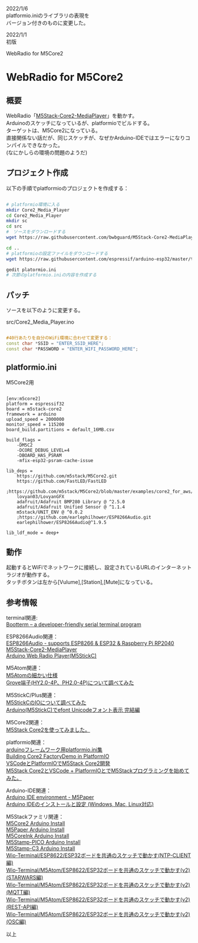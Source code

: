 
2022/1/6  
platformio.iniのライブラリの表現を  
バージョン付きのものに変更した。  

2022/1/1  
初版

WebRadio for M5Core2  
# WebRadio for M5Core2     

## 概要
WebRadio「[M5Stack-Core2-MediaPlayer](https://github.com/bwbguard/M5Stack-Core2-MediaPlayer)」を動かす。  
Arduinoのスケッチになっているが、platformioでビルドする。  
ターゲットは、M5Core2になっている。  
直接関係ない話だが、同じスケッチが、なぜかArduino-IDEではエラーになりコンパイルできなかった。   
(なにかしらの環境の問題のようだ)  

## プロジェクト作成
以下の手順でplatformioのプロジェクトを作成する：

```bash

# platformio環境に入る
mkdir Core2_Media_Player
cd Core2_Media_Player
mkdir sc
cd src
#　ソースをダウンロードする
wget https://raw.githubusercontent.com/bwbguard/M5Stack-Core2-MediaPlayer/main/Core2_Media_Player.ino

cd ..
# platformioの設定ファイルをダウンロードする
wget https://raw.githubusercontent.com/espressif/arduino-esp32/master/tools/partitions/default_16MB.csv

gedit platormio.ini
# 次節のplatformio.iniの内容を作成する

```

## パッチ
ソースを以下のように変更する。

src/Core2_Media_Player.ino
```c++

#40行あたりを自分のWiFi環境に合わせて変更する：
const char *SSID = "ENTER_SSID_HERE";
const char *PASSWORD = "ENTER_WIFI_PASSWORD_HERE";
```

## platformio.ini
M5Core2用
```

[env:m5core2]
platform = espressif32
board = m5stack-core2
framework = arduino
upload_speed = 2000000
monitor_speed = 115200
board_build.partitions = default_16MB.csv

build_flags = 
    -DM5C2
    -DCORE_DEBUG_LEVEL=4
    -DBOARD_HAS_PSRAM
    -mfix-esp32-psram-cache-issue

lib_deps =
    https://github.com/m5stack/M5Core2.git
    https://github.com/FastLED/FastLED
    ;https://github.com/m5stack/M5Core2/blob/master/examples/core2_for_aws/ArduinoECCX08.zip
    lovyan03/LovyanGFX
    adafruit/Adafruit BMP280 Library @ ^2.5.0
    adafruit/Adafruit Unified Sensor @ ^1.1.4    
    m5stack/UNIT_ENV @ ^0.0.2 
    ;https://github.com/earlephilhower/ESP8266Audio.git
    earlephilhower/ESP8266Audio@^1.9.5

lib_ldf_mode = deep+

```

## 動作
起動するとWiFiでネットワークに接続し、設定されているURLのインターネットラジオが動作する。  
タッチボタンは左から[Vulume],[Station],[Mute]になっている。  

## 参考情報
terminal関連:  
[Bootterm – a developer-friendly serial terminal program](https://www.cnx-software.com/2020/12/14/bootterm-a-developer-friendly-serial-terminal-program/)  

ESP8266Audio関連：  
[ESP8266Audio - supports ESP8266 & ESP32 & Raspberry Pi RP2040](https://github.com/earlephilhower/ESP8266Audio)  
[M5Stack-Core2-MediaPlayer](https://github.com/bwbguard/M5Stack-Core2-MediaPlayer)  
[Arduino Web Radio Player(M5StickC)](https://www.hackster.io/tommyho/arduino-web-radio-player-c4cb23)  

M5Atom関連：    
[M5Atomの細かい仕様](https://raspberrypi.mongonta.com/spec-of-m5atom-matrix-lite/)   
[Grove端子(HY2.0-4P、PH2.0-4P)について調べてみた](https://lang-ship.com/blog/work/grove-hy20-4p/)  

M5StickC/Plus関連：  
[M5StickCのIOについて調べてみた](https://lang-ship.com/blog/work/m5stickc-io/)  
[Arduino(M5StickC)でefont Unicodeフォント表示 完結編](https://lang-ship.com/blog/work/arduino-m5stickc-efont-unicode/)  

M5Core2関連：  
[M5Stack Core2を使ってみました。](https://raspberrypi.mongonta.com/m5stack-core2-review/)  

platformio関連：  
[arduinoフレームワーク用platformio.ini集](https://beta-notes.way-nifty.com/blog/2021/02/post-2b331d.html)  
[Building Core2 FactoryDemo in PlatformIO](https://community.m5stack.com/topic/2697/building-core2-factorydemo-in-platformio)  
[VSCodeとPlatformIOでM5Stack Core2開発](https://qiita.com/desertfox_i/items/a6ff7deaa0a0b3802bcd)  
[M5Stack Core2とVSCode + PlatformIOとでM5Stackプログラミングを始めてみた。](https://ak1211.com/7701/)  

Arduino-IDE関連：  
[Arduino IDE environment - M5Paper](https://docs.m5stack.com/en/quick_start/m5paper/arduino)  
[Arduino IDEのインストールと設定 (Windows, Mac, Linux対応)](https://www.indoorcorgielec.com/resources/arduinoide%E8%A8%AD%E5%AE%9A/arduino-ide%E3%81%AE%E3%82%A4%E3%83%B3%E3%82%B9%E3%83%88%E3%83%BC%E3%83%AB%E3%81%A8%E8%A8%AD%E5%AE%9A/)  

M5Stackファミリ関連：   
[M5Core2 Arduino Install](https://beta-notes.way-nifty.com/blog/2021/12/post-adcff4.html)  
[M5Paper Arduino Install](https://beta-notes.way-nifty.com/blog/2021/12/post-273e9a.html)    
[M5CoreInk Arduino Install](https://beta-notes.way-nifty.com/blog/2021/12/post-2fe738.html)  
[M5Stamp-PICO Arduino Install](https://beta-notes.way-nifty.com/blog/2021/12/post-116fc0.html)    
[M5Stamp-C3 Arduino Install](https://beta-notes.way-nifty.com/blog/2021/12/post-9db4dc.html)  
[Wio-Terminal/ESP8622/ESP32ボードを共通のスケッチで動かす(NTP-CLIENT編)](https://beta-notes.way-nifty.com/blog/2020/08/post-3484c0.html)  
[Wio-Terminal/M5Atom/ESP8622/ESP32ボードを共通のスケッチで動かす(v2)(STARWARS編)](https://beta-notes.way-nifty.com/blog/2020/12/post-9f7237.html)  
[Wio-Terminal/M5Atom/ESP8622/ESP32ボードを共通のスケッチで動かす(v2)(MQTT編)](https://beta-notes.way-nifty.com/blog/2020/12/post-c05b04.html)  
[Wio-Terminal/M5Atom/ESP8622/ESP32ボードを共通のスケッチで動かす(v2)(REST-API編)](https://beta-notes.way-nifty.com/blog/2020/12/post-10d0e0.html)  
[Wio-Terminal/M5Atom/ESP8622/ESP32ボードを共通のスケッチで動かす(v2)(OSC編)](https://beta-notes.way-nifty.com/blog/2020/12/post-9b7930.html)  


以上
